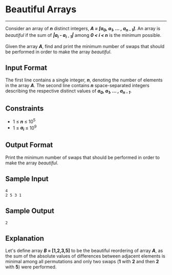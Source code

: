 # Beautiful Arrays

---

Consider an array of __*n*__ distinct integers, __*A = [a<sub>0</sub>, a<sub>1</sub>, ... , a<sub>n - 1</sub>]*__. An array is _beautiful_ if the sum of __*|a<sub>i</sub> - a<sub>i - 1</sub>|*__ among __*0 < i < n*__ is the minimum possible.

Given the array __*A*__, find and print the minimum number of swaps that should be performed in order to make the array _beautiful_.

## Input Format

The first line contains a single integer, __*n*__, denoting the number of elements in the array __*A*__. The second line contains __*n*__ space-separated integers describing the respective distinct values of __*a<sub>0</sub>, a<sub>1</sub>, ... , a<sub>n - 1</sub>*__.

## Constraints

- 1 ≤ __*n*__ ≤ 10<sup>5</sup>
- 1 ≤ __*a<sub>i</sub>*__ ≤ 10<sup>9</sup>

## Output Format

Print the minimum number of swaps that should be performed in order to make the array _beautiful_.

## Sample Input

```
4
2 5 3 1
```

## Sample Output

```
2
```

## Explanation

Let's define array __*B* = [1,2,3,5]__ to be the beautiful reordering of array __*A*__, as the sum of the absolute values of differences between adjacent elements is minimal among all permutations and only two swaps (__1__ with __2__ and then __2__ with __5__) were performed.
